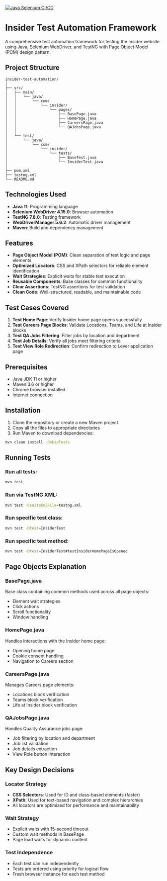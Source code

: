 [![Java Selenium CI/CD](https://github.com/Autom8e/recep_mutlu_selenium_task/actions/workflows/ci-cd.yml/badge.svg)](https://github.com/Autom8e/recep_mutlu_selenium_task/actions/workflows/ci-cd.yml)

# Insider Test Automation Framework

A comprehensive test automation framework for testing the Insider website using Java, Selenium WebDriver, and TestNG with Page Object Model (POM) design pattern.

## Project Structure

```
insider-test-automation/
│
├── src/
│   ├── main/
│   │   └── java/
│   │       └── com/
│   │           └── insider/
│   │               └── pages/
│   │                   ├── BasePage.java
│   │                   ├── HomePage.java
│   │                   ├── CareersPage.java
│   │                   └── QAJobsPage.java
│   │
│   └── test/
│       └── java/
│           └── com/
│               └── insider/
│                   └── tests/
│                       ├── BaseTest.java
│                       └── InsiderTest.java
│
├── pom.xml
├── testng.xml
└── README.md
```

## Technologies Used

- **Java 11**: Programming language
- **Selenium WebDriver 4.15.0**: Browser automation
- **TestNG 7.8.0**: Testing framework
- **WebDriverManager 5.6.2**: Automatic driver management
- **Maven**: Build and dependency management

## Features

- **Page Object Model (POM)**: Clean separation of test logic and page elements
- **Optimized Locators**: CSS and XPath selectors for reliable element identification
- **Wait Strategies**: Explicit waits for stable test execution
- **Reusable Components**: Base classes for common functionality
- **Clear Assertions**: TestNG assertions for test validation
- **Clean Code**: Well-structured, readable, and maintainable code

## Test Cases Covered

1. **Test Home Page**: Verify Insider home page opens successfully
2. **Test Careers Page Blocks**: Validate Locations, Teams, and Life at Insider blocks
3. **Test QA Jobs Filtering**: Filter jobs by location and department
4. **Test Job Details**: Verify all jobs meet filtering criteria
5. **Test View Role Redirection**: Confirm redirection to Lever application page

## Prerequisites

- Java JDK 11 or higher
- Maven 3.6 or higher
- Chrome browser installed
- Internet connection

## Installation

1. Clone the repository or create a new Maven project
2. Copy all the files to appropriate directories
3. Run Maven to download dependencies:

```bash
mvn clean install -DskipTests
```

## Running Tests

### Run all tests:
```bash
mvn test
```

### Run via TestNG XML:
```bash
mvn test -DsuiteXmlFile=testng.xml
```

### Run specific test class:
```bash
mvn test -Dtest=InsiderTest
```

### Run specific test method:
```bash
mvn test -Dtest=InsiderTest#testInsiderHomePageIsOpened
```

## Page Objects Explanation

### BasePage.java
Base class containing common methods used across all page objects:
- Element wait strategies
- Click actions
- Scroll functionality
- Window handling

### HomePage.java
Handles interactions with the Insider home page:
- Opening home page
- Cookie consent handling
- Navigation to Careers section

### CareersPage.java
Manages Careers page elements:
- Locations block verification
- Teams block verification
- Life at Insider block verification

### QAJobsPage.java
Handles Quality Assurance jobs page:
- Job filtering by location and department
- Job list validation
- Job details extraction
- View Role button interaction

## Key Design Decisions

### Locator Strategy
- **CSS Selectors**: Used for ID and class-based elements (faster)
- **XPath**: Used for text-based navigation and complex hierarchies
- All locators are optimized for performance and maintainability

### Wait Strategy
- Explicit waits with 15-second timeout
- Custom wait methods in BasePage
- Page load waits for dynamic content

### Test Independence
- Each test can run independently
- Tests are ordered using priority for logical flow
- Fresh browser instance for each test method
